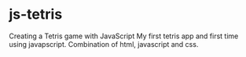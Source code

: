 # js-tetris
Creating a Tetris game with JavaScript
My first tetris app and first time using javapscript.
Combination of html, javascript and css.
